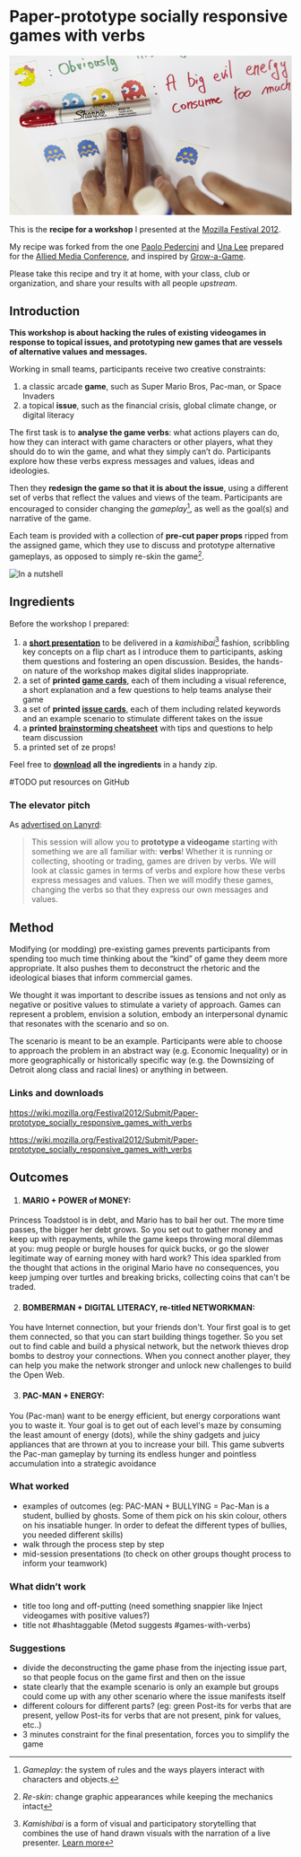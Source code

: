 # Paper-prototype socially responsive games with verbs

![Poster](images/poster.jpg)

This is the **recipe for a workshop** I presented at the [Mozilla Festival 2012](http://lanyrd.com/szkmy). 

My recipe was forked from the one [Paolo Pedercini](http://www.molleindustria.org) and [Una Lee](http://unalee.net/) prepared for the [Allied Media Conference](http://www.molleindustria.org/blog/a-computerless-videogame-modding-workshop/), and inspired by [Grow-a-Game](http://www.tiltfactor.org/grow-a-game).

Please take this recipe and try it at home, with your class, club or organization, and share your results with all people _upstream_.

## Introduction

**This workshop is about hacking the rules of existing videogames in response to topical issues, and prototyping new games that are vessels of alternative values and messages.**

Working in small teams, participants receive two creative constraints:

1. a classic arcade **game**, such as Super Mario Bros, Pac-man, or Space Invaders
2. a topical **issue**, such as the financial crisis, global climate change, or digital literacy

The first task is to **analyse the game verbs**: what actions players can do, how they can interact with game characters or other players, what they should do to win the game, and what they simply can’t do. Participants explore how these verbs express messages and values, ideas and ideologies. 

Then they **redesign the game so that it is about the issue**, using a different set of verbs that reflect the values and views of the team. Participants are encouraged to consider changing the _gameplay_[^1], as well as the goal(s) and narrative of the game.

Each team is provided with a collection of **pre-cut paper props** ripped from the assigned game, which they use to discuss and prototype alternative gameplays, as opposed to simply re-skin the game[^2].

![In a nutshell](images/in-a-nutshell.jpg)

[^1]: _Gameplay_: the system of rules and the ways players interact with characters and objects.

[^2]: _Re-skin_: change graphic appearances while keeping the mechanics intact

## Ingredients

Before the workshop I prepared:

1. a **[short presentation](https://docs.google.com/document/pub?id=1m7CVKpsHk38UXiyCIBv-sBtNZ8g2rHZFVbVGsoLd59Q)** to be delivered in a _kamishibai_[^3] fashion, scribbling key concepts on a flip chart as I introduce them to participants, asking them questions and fostering an open discussion. Besides, the hands-on nature of the workshop makes digital slides inappropriate. 
2. a set of **printed [game cards](https://docs.google.com/document/pub?id=1DYXX_zd00e4yhfxbLL84EORXN62MHZJxXhzBNnrERHo)**, each of them including a visual reference, a short explanation and a few questions to help teams analyse their game
3. a set of **printed [issue cards](https://docs.google.com/document/pub?id=1_kOZeI-p9bCzXj-4HrM9btvAkDCMp56qqSqSv3wdRCU)**, each of them including related keywords and an example scenario to stimulate different takes on the issue
4. a **printed [brainstorming cheatsheet](https://docs.google.com/document/pub?id=1I_SWb14II4QjzaI9PymAwy21d-bhj42FW1Z3Ab99WG8)** with tips and questions to help team discussion
5. a printed set of ze props!





Feel free to **[download](#) all the ingredients** in a handy zip. 

#TODO put resources on GitHub

[^3]: _Kamishibai_ is a form of visual and participatory storytelling that combines the use of hand drawn visuals with the narration of a live presenter. [Learn more](http://www.presentationzen.com/presentationzen/2011/10/kamishibai-is-a-form-of-visual-and-participatory-storytelling-that-combines-the-use-of-hand-drawn-visuals-with-the-engaging-n.html)



### The elevator pitch

As [advertised on Lanyrd](http://lanyrd.com/2012/mozilla-festival/szkmy/):

> This session will allow you to **prototype a videogame** starting with something we are all familiar with: **verbs**! Whether it is running or collecting, shooting or trading, games are driven by verbs. We will look at classic games in terms of verbs and explore how these verbs express messages and values. Then we will modify these games, changing the verbs so that they express our own messages and values.


## Method

Modifying (or modding) pre-existing games prevents participants from spending too much time thinking about the “kind” of game they deem more appropriate. It also pushes them to deconstruct the rhetoric and the ideological biases that inform commercial games.



We thought it was important to describe issues as tensions and not only as negative or positive values to stimulate a variety of approach. Games can represent a problem, envision a solution, embody an interpersonal dynamic that resonates with the scenario and so on.

The scenario is meant to be an example. Participants were able to choose to approach the problem in an abstract way (e.g. Economic Inequality) or in more geographically or historically specific way (e.g. the Downsizing of Detroit along class and racial lines) or anything in between. 



### Links and downloads

https://wiki.mozilla.org/Festival2012/Submit/Paper-prototype_socially_responsive_games_with_verbs


https://wiki.mozilla.org/Festival2012/Submit/Paper-prototype_socially_responsive_games_with_verbs









## Outcomes


1. #### MARIO + POWER of MONEY:
Princess Toadstool is in debt, and Mario has to bail her out. The more time passes, the bigger her debt grows.
So you set out to gather money and keep up with repayments, while the game keeps throwing moral dilemmas at you: mug people or burgle houses for quick bucks, or go the slower legitimate way of earning money with hard work? This idea sparkled from the thought that actions in the original Mario have no consequences, you keep jumping over turtles and breaking bricks, collecting coins that can't be traded.

2. #### BOMBERMAN + DIGITAL LITERACY, re-titled NETWORKMAN:
You have Internet connection, but your friends don't. Your first goal is to get them connected, so that you can start building things together. So you set out to find cable and build a physical network, but the network thieves drop bombs to destroy your connections. When you connect another player, they can help you make the network stronger and unlock new challenges to build the Open Web.

3. #### PAC-MAN + ENERGY:
You (Pac-man) want to be energy efficient, but energy corporations want you to waste it. Your goal is to get out of each level's maze by consuming the least amount of energy (dots), while the shiny gadgets and juicy appliances that are thrown at you to increase your bill. This game subverts the Pac-man gameplay by turning its endless hunger and pointless accumulation into a strategic avoidance


### What worked

* examples of outcomes (eg: PAC-MAN + BULLYING = Pac-Man is a student, bullied by ghosts. Some of them pick on his skin colour, others on his insatiable hunger. In order to defeat the different types of bullies, you needed different skills)
* walk through the process step by step
* mid-session presentations (to check on other groups thought process to inform your teamwork)

### What didn’t work

* title too long and off-putting (need something snappier like Inject videogames with positive values?)
* title not #hashtaggable (Metod suggests #games-with-verbs)

### Suggestions

* divide the deconstructing the game phase from the injecting issue part, so that people focus on the game first and then on the issue
* state clearly that the example scenario is only an example but groups could come up with any other scenario where the issue manifests itself
* different colours for different parts? (eg: green Post-its for verbs that are present, yellow Post-its for verbs that are not present, pink for values, etc..)
* 3 minutes constraint for the final presentation, forces you to simplify the game